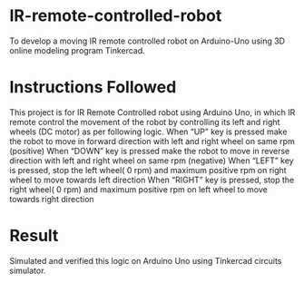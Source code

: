 # IR-remote-controlled-robot
To develop a moving IR remote controlled robot on Arduino-Uno using 3D online modeling program Tinkercad.

# Instructions Followed
This project is for IR Remote Controlled robot using Arduino Uno, in which IR remote control the movement of the robot by controlling its left and right wheels (DC motor) as
per following logic.
When “UP” key is pressed make the robot to move in forward direction with left and right wheel on same rpm (positive)
When “DOWN” key is pressed make the robot to move in reverse direction with left and right wheel on same rpm (negative)
When “LEFT” key is pressed, stop the left wheel( 0 rpm) and maximum positive rpm on right wheel to move towards left direction
When “RIGHT” key is pressed, stop the right wheel( 0 rpm) and maximum positive rpm on left wheel to move towards right direction

# Result
Simulated and verified this logic on Arduino Uno using Tinkercad circuits simulator.
